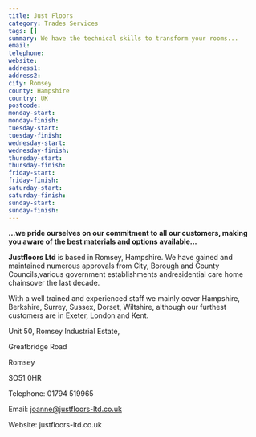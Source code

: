 ```yaml
---
title: Just Floors
category: Trades Services
tags: []
summary: We have the technical skills to transform your rooms...
email: 
telephone: 
website: 
address1: 
address2: 
city: Romsey
county: Hampshire
country: UK
postcode: 
monday-start: 
monday-finish: 
tuesday-start: 
tuesday-finish: 
wednesday-start: 
wednesday-finish: 
thursday-start: 
thursday-finish: 
friday-start: 
friday-finish: 
saturday-start: 
saturday-finish: 
sunday-start: 
sunday-finish: 
---
```

 **...we pride ourselves on our commitment to all our customers, making you aware of the best materials and options available...**

**Justfloors Ltd** is based in Romsey, Hampshire. We have gained and maintained numerous approvals from City, Borough and County Councils,various government establishments andresidential care home chainsover the last decade.

With a well trained and experienced staff we mainly cover Hampshire, Berkshire, Surrey, Sussex, Dorset, Wiltshire, although our furthest customers are in Exeter, London and Kent.

Unit 50, Romsey Industrial Estate,

Greatbridge Road

Romsey

SO51 0HR

Telephone: 01794 519965

Email: [joanne@justfloors-ltd.co.uk](mailto:joanne@justfloors-ltd.co.uk)

Website: justfloors-ltd.co.uk

